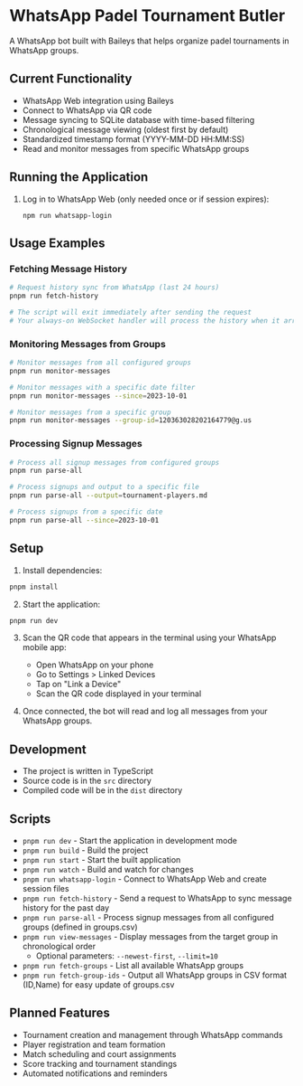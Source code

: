 # WhatsApp Padel Tournament Butler

A WhatsApp bot built with Baileys that helps organize padel tournaments in WhatsApp groups.

## Current Functionality

- WhatsApp Web integration using Baileys
- Connect to WhatsApp via QR code
- Message syncing to SQLite database with time-based filtering
- Chronological message viewing (oldest first by default)
- Standardized timestamp format (YYYY-MM-DD HH:MM:SS)
- Read and monitor messages from specific WhatsApp groups

## Running the Application

1. Log in to WhatsApp Web (only needed once or if session expires):
   ```
   npm run whatsapp-login
   ```

## Usage Examples

### Fetching Message History
```bash
# Request history sync from WhatsApp (last 24 hours)
pnpm run fetch-history

# The script will exit immediately after sending the request
# Your always-on WebSocket handler will process the history when it arrives
```

### Monitoring Messages from Groups
```bash
# Monitor messages from all configured groups
pnpm run monitor-messages

# Monitor messages with a specific date filter
pnpm run monitor-messages --since=2023-10-01

# Monitor messages from a specific group
pnpm run monitor-messages --group-id=120363028202164779@g.us
```

### Processing Signup Messages
```bash
# Process all signup messages from configured groups
pnpm run parse-all

# Process signups and output to a specific file
pnpm run parse-all --output=tournament-players.md

# Process signups from a specific date
pnpm run parse-all --since=2023-10-01
```


## Setup

1. Install dependencies:
```bash
pnpm install
```

2. Start the application:
```bash
pnpm run dev
```

3. Scan the QR code that appears in the terminal using your WhatsApp mobile app:
   - Open WhatsApp on your phone
   - Go to Settings > Linked Devices
   - Tap on "Link a Device"
   - Scan the QR code displayed in your terminal

4. Once connected, the bot will read and log all messages from your WhatsApp groups.

## Development

- The project is written in TypeScript
- Source code is in the `src` directory
- Compiled code will be in the `dist` directory

## Scripts

- `pnpm run dev` - Start the application in development mode
- `pnpm run build` - Build the project
- `pnpm run start` - Start the built application
- `pnpm run watch` - Build and watch for changes
- `pnpm run whatsapp-login` - Connect to WhatsApp Web and create session files
- `pnpm run fetch-history` - Send a request to WhatsApp to sync message history for the past day
- `pnpm run parse-all` - Process signup messages from all configured groups (defined in groups.csv)
- `pnpm run view-messages` - Display messages from the target group in chronological order
  - Optional parameters: `--newest-first`, `--limit=10`
- `pnpm run fetch-groups` - List all available WhatsApp groups
- `pnpm run fetch-group-ids` - Output all WhatsApp groups in CSV format (ID,Name) for easy update of groups.csv

## Planned Features

- Tournament creation and management through WhatsApp commands
- Player registration and team formation
- Match scheduling and court assignments
- Score tracking and tournament standings
- Automated notifications and reminders
